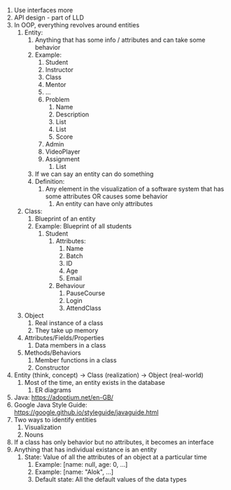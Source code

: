 1. Use interfaces more
2. API design - part of LLD
3. In OOP, everything revolves around entities
	1. Entity:
		1. Anything that has some info / attributes and can take some behavior
		2. Example:
			1. Student
			2. Instructor
			3. Class
			4. Mentor
			5. ...
			6. Problem
				1. Name
				2. Description
				3. List<SampleInput>
				4. List<SampleOutput>
				5. Score
			7. Admin
			8. VideoPlayer
			9. Assignment
				1. List<Problem>
		3. If we can say an entity can do something
		4. Definition:
			1. Any element in the visualization of a software system that has some attributes OR causes some behavior
				1. An entity can have only attributes
	2. Class:
		1. Blueprint of an entity
		2. Example: Blueprint of all students
			1. Student
				1. Attributes:
					1. Name
					2. Batch
					3. ID
					4. Age
					5. Email
				6. Behaviour
					1. PauseCourse
					2. Login
					3. AttendClass
	3. Object
		1. Real instance of a class
		2. They take up memory
	4. Attributes/Fields/Properties
		1. Data members in a class
	5. Methods/Behaviors
		1. Member functions in a class
		2. Constructor
4. Entity (think, concept) -> Class (realization) -> Object (real-world)
	1. Most of the time, an entity exists in the database
		1. ER diagrams
5. Java: https://adoptium.net/en-GB/
6. Google Java Style Guide: https://google.github.io/styleguide/javaguide.html
7. Two ways to identify entities
	1. Visualization
	2. Nouns
8. If a class has only behavior but no attributes, it becomes an interface
9. Anything that has individual existance is an entity
	1. State: Value of all the attributes of an object at a particular time
		1. Example: [name: null, age: 0, ...]
		2. Example: [name: "Alok", ...]
		3. Default state: All the default values of the data types